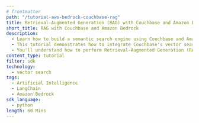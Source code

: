 ```yaml
---
# frontmatter
path: "/tutorial-aws-bedrock-couchbase-rag"
title: Retrieval-Augmented Generation (RAG) with Couchbase and Amazon Bedrock
short_title: RAG with Couchbase and Amazon Bedrock
description:
  - Learn how to build a semantic search engine using Couchbase and Amazon Bedrock.
  - This tutorial demonstrates how to integrate Couchbase's vector search capabilities with Amazon Bedrock's Titan embeddings and Claude language model.
  - You'll understand how to perform Retrieval-Augmented Generation (RAG) using LangChain and Couchbase.
content_type: tutorial
filter: sdk
technology:
  - vector search
tags:
  - Artificial Intelligence
  - LangChain
  - Amazon Bedrock
sdk_language:
  - python
length: 60 Mins
---
```

